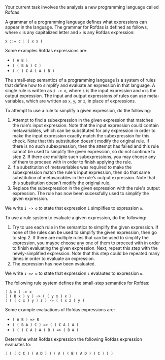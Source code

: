 Your current task involves the analysis a new programming language called Rofdas.

A grammar of a programming language defines what expressions can appear in the language.
The grammar for Rofdas is defined as follows, where `c` is any capitalized letter and `x` is any Rofdas expression:

```
x ::= c | ( x x )
```

Some examples Rofdas expressions are:
- `( A B )`
- `( ( B A ) C )`
- `( ( ( C A ) A ) B )`

The small-step semantics of a programming language is a system of rules that define how to simplify and evaluate an expression in that language.
A single rule is written as `i -> o`, where `i` is the input expression and `o` is the output expression.
The input and output expressions of rules can use meta-variables, which are written as `x`, `y`, or `z`, in place of expressions.

To attempt to use a rule to simplify a given expression, do the following:
1. Attempt to find a subexpression in the given expression that matches the rule's input expression.
   Note that the input expression could contain metavariables, which can be substituted for any expression in order to make the input expression exactly match the subexpression for this check.
   Note that this substitution doesn't modify the original rule.
   If there is no such subexpression, then the attempt has failed and this rule cannot be used to simplify the given expression, so do not continue to step 2.
   If there are multiple such subexpressions, you may choose any of them to proceed with in order to finish applying the rule.
2. If a substitution of metavariables was required to make the subexpression match the rule's input expression, then do that same substitution of metavariables in the rule's output expression.
   Note that this substitution doesn't modify the original rule.
3. Replace the subexpression in the given expression with the rule's output expression.
   The rule has now been sucessfully used to simplify the given expression.

We write `i -> o` to state that expression `i` simplifies to expression `o`.

To use a rule system to evaluate a given expression, do the following:
1. Try to use each rule in the semantics to simplify the given expression.
   If none of the rules can be used to simplify the given expression, then go to step 2.
   If there are multiple rules that can be used to simplify the expression, you maybe choose any one of them to proceed with in order to finish evaluating the given expression.
   Next, repeat this step with the newly-simplified expression.
   Note that this step could be repeated many times in order to evaluate an expression.
3. The expression has now been evaluated.

We write `i => o` to state that expression `i` evalautes to expression `o`.

The following rule system defines the small-step semantics for Rofdas:

```
( A x ) -> x
( ( B x ) y ) -> ( ( y x ) x )
( ( ( C x ) y ) z ) -> ( ( x z ) y )
```

Some example evaluations of Rofdas expressions are:
- `( A B ) => B`
- `( ( B A ) C ) => ( ( C A ) A )`
- `( ( ( C A ) A ) B ) => ( B A )`

Determine what Rofdas expression the following Rofdas expression evaluates to:

`( ( ( C C ) ( A D ) ) ( A ( ( B ( A D ) ) C ) ) )`